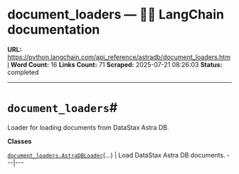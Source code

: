 # document_loaders — 🦜🔗 LangChain  documentation

**URL:** https://python.langchain.com/api_reference/astradb/document_loaders.html
**Word Count:** 16
**Links Count:** 71
**Scraped:** 2025-07-21 08:26:03
**Status:** completed

---

# `document_loaders`\#

Loader for loading documents from DataStax Astra DB.

**Classes**

[`document_loaders.AstraDBLoader`](https://python.langchain.com/api_reference/astradb/document_loaders/langchain_astradb.document_loaders.AstraDBLoader.html#langchain_astradb.document_loaders.AstraDBLoader "langchain_astradb.document_loaders.AstraDBLoader")\(...\) | Load DataStax Astra DB documents.   ---|---